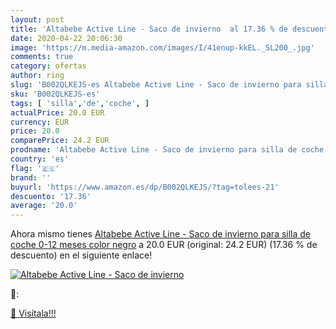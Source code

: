 ```yaml
---
layout: post
title: 'Altabebe Active Line - Saco de invierno  al 17.36 % de descuento'
date: 2020-04-22 20:06:30
image: 'https://m.media-amazon.com/images/I/41enup-kkEL._SL200_.jpg'
comments: true
category: ofertas
author: ring
slug: 'B002QLKEJS-es Altabebe Active Line - Saco de invierno para silla de...'
sku: 'B002QLKEJS-es'
tags: [ 'silla','de','coche', ]
actualPrice: 20.0 EUR
currency: EUR
price: 20.0
comparePrice: 24.2 EUR
prodname: 'Altabebe Active Line - Saco de invierno para silla de coche  0-12 meses  color negro'
country: 'es'
flag: '🇪🇸'
brand: ''
buyurl: 'https://www.amazon.es/dp/B002QLKEJS/?tag=tolees-21'
descuento: '17.36'
average: '20.0'
---
```


Ahora mismo tienes [Altabebe Active Line - Saco de invierno para silla de coche  0-12 meses  color negro](https://www.amazon.es/dp/B002QLKEJS/?tag=tolees-21) a 20.0 EUR (original: 24.2 EUR) (17.36 %  de descuento) en el siguiente enlace!

[![Altabebe Active Line - Saco de invierno ](https://m.media-amazon.com/images/I/41enup-kkEL._SL200_.jpg)](https://www.amazon.es/dp/B002QLKEJS/?tag=tolees-21)

🔎:


[🛒 Visítala!!!](https://www.amazon.es/dp/B002QLKEJS/?tag=tolees-21)
